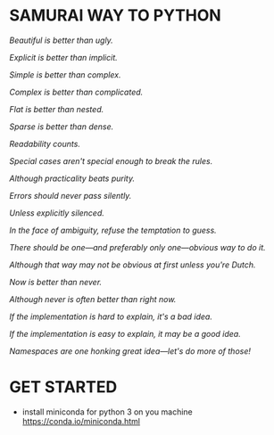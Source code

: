 # SAMURAI WAY TO PYTHON

*Beautiful is better than ugly.*

*Explicit is better than implicit.*

*Simple is better than complex.*

*Complex is better than complicated.*

*Flat is better than nested.*

*Sparse is better than dense.*

*Readability counts.*

*Special cases aren't special enough to break the rules.*

*Although practicality beats purity.*

*Errors should never pass silently.*

*Unless explicitly silenced.*

*In the face of ambiguity, refuse the temptation to guess.*

*There should be one—and preferably only one—obvious way to do it.*

*Although that way may not be obvious at first unless you're Dutch.*

*Now is better than never.*

*Although never is often better than right now.*

*If the implementation is hard to explain, it's a bad idea.*

*If the implementation is easy to explain, it may be a good idea.*

*Namespaces are one honking great idea—let's do more of those!*

# GET STARTED
 - install miniconda for python 3 on you machine
https://conda.io/miniconda.html 
 
